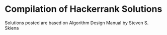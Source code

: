 # Compilation of Hackerrank Solutions

Solutions posted are based on Algorithm Design Manual by Steven S. Skiena
